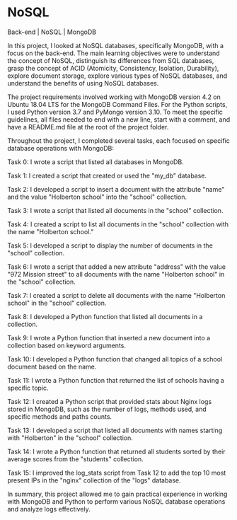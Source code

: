 # NoSQL
Back-end | NoSQL | MongoDB

In this project, I looked at NoSQL databases, specifically MongoDB, with a focus on the back-end. The main learning objectives were to understand the concept of NoSQL, distinguish its differences from SQL databases, grasp the concept of ACID (Atomicity, Consistency, Isolation, Durability), explore document storage, explore various types of NoSQL databases, and understand the benefits of using NoSQL databases.

The project requirements involved working with MongoDB version 4.2 on Ubuntu 18.04 LTS for the MongoDB Command Files. For the Python scripts, I used Python version 3.7 and PyMongo version 3.10. To meet the specific guidelines, all files needed to end with a new line, start with a comment, and have a README.md file at the root of the project folder.

Throughout the project, I completed several tasks, each focused on specific database operations with MongoDB:

Task 0: I wrote a script that listed all databases in MongoDB.

Task 1: I created a script that created or used the "my_db" database.

Task 2: I developed a script to insert a document with the attribute "name" and the value "Holberton school" into the "school" collection.

Task 3: I wrote a script that listed all documents in the "school" collection.

Task 4: I created a script to list all documents in the "school" collection with the name "Holberton school."

Task 5: I developed a script to display the number of documents in the "school" collection.

Task 6: I wrote a script that added a new attribute "address" with the value "972 Mission street" to all documents with the name "Holberton school" in the "school" collection.

Task 7: I created a script to delete all documents with the name "Holberton school" in the "school" collection.

Task 8: I developed a Python function that listed all documents in a collection.

Task 9: I wrote a Python function that inserted a new document into a collection based on keyword arguments.

Task 10: I developed a Python function that changed all topics of a school document based on the name.

Task 11: I wrote a Python function that returned the list of schools having a specific topic.

Task 12: I created a Python script that provided stats about Nginx logs stored in MongoDB, such as the number of logs, methods used, and specific methods and paths counts.

Task 13: I developed a script that listed all documents with names starting with "Holberton" in the "school" collection.

Task 14: I wrote a Python function that returned all students sorted by their average scores from the "students" collection.

Task 15: I improved the log_stats script from Task 12 to add the top 10 most present IPs in the "nginx" collection of the "logs" database.

In summary, this project allowed me to gain practical experience in working with MongoDB and Python to perform various NoSQL database operations and analyze logs effectively.

